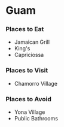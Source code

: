 # Guam

### Places to Eat
- Jamaican Grill
- King's
- Capriciossa

### Places to Visit
- Chamorro Village

### Places to Avoid
- Yona Village
- Public Bathrooms
